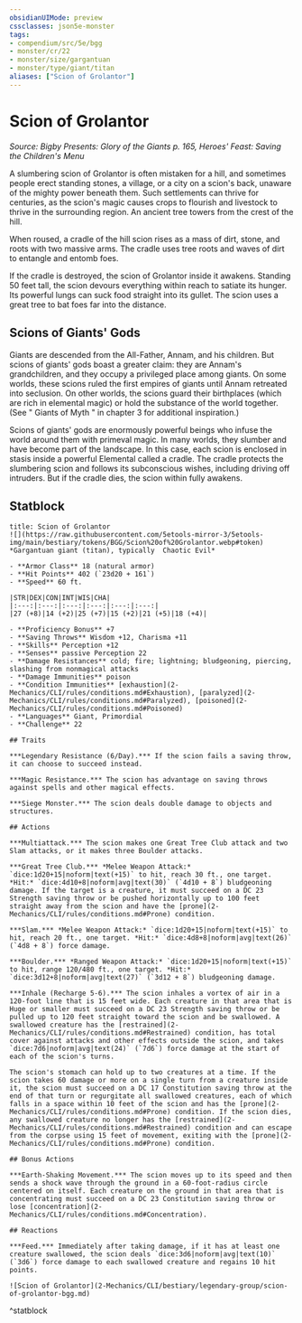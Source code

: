 ```yaml
---
obsidianUIMode: preview
cssclasses: json5e-monster
tags:
- compendium/src/5e/bgg
- monster/cr/22
- monster/size/gargantuan
- monster/type/giant/titan
aliases: ["Scion of Grolantor"]
---
```

# Scion of Grolantor
*Source: Bigby Presents: Glory of the Giants p. 165, Heroes' Feast: Saving the Children's Menu*  

A slumbering scion of Grolantor is often mistaken for a hill, and sometimes people erect standing stones, a village, or a city on a scion's back, unaware of the mighty power beneath them. Such settlements can thrive for centuries, as the scion's magic causes crops to flourish and livestock to thrive in the surrounding region. An ancient tree towers from the crest of the hill.

When roused, a cradle of the hill scion rises as a mass of dirt, stone, and roots with two massive arms. The cradle uses tree roots and waves of dirt to entangle and entomb foes.

If the cradle is destroyed, the scion of Grolantor inside it awakens. Standing 50 feet tall, the scion devours everything within reach to satiate its hunger. Its powerful lungs can suck food straight into its gullet. The scion uses a great tree to bat foes far into the distance.

## Scions of Giants' Gods

Giants are descended from the All-Father, Annam, and his children. But scions of giants' gods boast a greater claim: they are Annam's grandchildren, and they occupy a privileged place among giants. On some worlds, these scions ruled the first empires of giants until Annam retreated into seclusion. On other worlds, the scions guard their birthplaces (which are rich in elemental magic) or hold the substance of the world together. (See " Giants of Myth " in chapter 3 for additional inspiration.)

Scions of giants' gods are enormously powerful beings who infuse the world around them with primeval magic. In many worlds, they slumber and have become part of the landscape. In this case, each scion is enclosed in stasis inside a powerful Elemental called a cradle. The cradle protects the slumbering scion and follows its subconscious wishes, including driving off intruders. But if the cradle dies, the scion within fully awakens.

## Statblock

```ad-statblock
title: Scion of Grolantor
![](https://raw.githubusercontent.com/5etools-mirror-3/5etools-img/main/bestiary/tokens/BGG/Scion%20of%20Grolantor.webp#token)
*Gargantuan giant (titan), typically  Chaotic Evil*

- **Armor Class** 18 (natural armor)
- **Hit Points** 402 (`23d20 + 161`)
- **Speed** 60 ft.

|STR|DEX|CON|INT|WIS|CHA|
|:---:|:---:|:---:|:---:|:---:|:---:|
|27 (+8)|14 (+2)|25 (+7)|15 (+2)|21 (+5)|18 (+4)|

- **Proficiency Bonus** +7
- **Saving Throws** Wisdom +12, Charisma +11
- **Skills** Perception +12
- **Senses** passive Perception 22
- **Damage Resistances** cold; fire; lightning; bludgeoning, piercing, slashing from nonmagical attacks
- **Damage Immunities** poison
- **Condition Immunities** [exhaustion](2-Mechanics/CLI/rules/conditions.md#Exhaustion), [paralyzed](2-Mechanics/CLI/rules/conditions.md#Paralyzed), [poisoned](2-Mechanics/CLI/rules/conditions.md#Poisoned)
- **Languages** Giant, Primordial
- **Challenge** 22

## Traits

***Legendary Resistance (6/Day).*** If the scion fails a saving throw, it can choose to succeed instead.

***Magic Resistance.*** The scion has advantage on saving throws against spells and other magical effects.

***Siege Monster.*** The scion deals double damage to objects and structures.

## Actions

***Multiattack.*** The scion makes one Great Tree Club attack and two Slam attacks, or it makes three Boulder attacks.

***Great Tree Club.*** *Melee Weapon Attack:* `dice:1d20+15|noform|text(+15)` to hit, reach 30 ft., one target. *Hit:* `dice:4d10+8|noform|avg|text(30)` (`4d10 + 8`) bludgeoning damage. If the target is a creature, it must succeed on a DC 23 Strength saving throw or be pushed horizontally up to 100 feet straight away from the scion and have the [prone](2-Mechanics/CLI/rules/conditions.md#Prone) condition.

***Slam.*** *Melee Weapon Attack:* `dice:1d20+15|noform|text(+15)` to hit, reach 20 ft., one target. *Hit:* `dice:4d8+8|noform|avg|text(26)` (`4d8 + 8`) force damage.

***Boulder.*** *Ranged Weapon Attack:* `dice:1d20+15|noform|text(+15)` to hit, range 120/480 ft., one target. *Hit:* `dice:3d12+8|noform|avg|text(27)` (`3d12 + 8`) bludgeoning damage.

***Inhale (Recharge 5-6).*** The scion inhales a vortex of air in a 120-foot line that is 15 feet wide. Each creature in that area that is Huge or smaller must succeed on a DC 23 Strength saving throw or be pulled up to 120 feet straight toward the scion and be swallowed. A swallowed creature has the [restrained](2-Mechanics/CLI/rules/conditions.md#Restrained) condition, has total cover against attacks and other effects outside the scion, and takes `dice:7d6|noform|avg|text(24)` (`7d6`) force damage at the start of each of the scion's turns.

The scion's stomach can hold up to two creatures at a time. If the scion takes 60 damage or more on a single turn from a creature inside it, the scion must succeed on a DC 17 Constitution saving throw at the end of that turn or regurgitate all swallowed creatures, each of which falls in a space within 10 feet of the scion and has the [prone](2-Mechanics/CLI/rules/conditions.md#Prone) condition. If the scion dies, any swallowed creature no longer has the [restrained](2-Mechanics/CLI/rules/conditions.md#Restrained) condition and can escape from the corpse using 15 feet of movement, exiting with the [prone](2-Mechanics/CLI/rules/conditions.md#Prone) condition.

## Bonus Actions

***Earth-Shaking Movement.*** The scion moves up to its speed and then sends a shock wave through the ground in a 60-foot-radius circle centered on itself. Each creature on the ground in that area that is concentrating must succeed on a DC 23 Constitution saving throw or lose [concentration](2-Mechanics/CLI/rules/conditions.md#Concentration).

## Reactions

***Feed.*** Immediately after taking damage, if it has at least one creature swallowed, the scion deals `dice:3d6|noform|avg|text(10)` (`3d6`) force damage to each swallowed creature and regains 10 hit points.

![Scion of Grolantor](2-Mechanics/CLI/bestiary/legendary-group/scion-of-grolantor-bgg.md)
```
^statblock